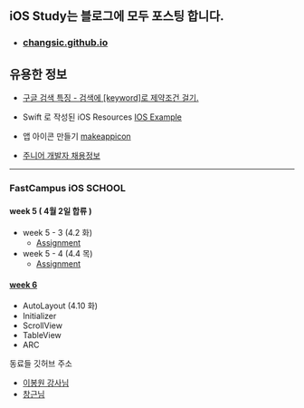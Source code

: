 
## iOS Study는 블로그에 모두 포스팅 합니다.

* ### [changsic.github.io](<https://changsic.github.io/>)

## 유용한 정보
* [구글 검색 특징 - 검색에 [keyword]로 제약조건 걸기.](<https://changsic.github.io/ing/2019/04/10/google-search/>)

* Swift 로 작성된 iOS Resources [IOS Example](https://iosexample.com/)
* 앱 아이콘 만들기 [makeappicon](https://makeappicon.com)
* [주니어 개발자 채용정보](<https://github.com/jojoldu/junior-recruit-scheduler>)

---
### FastCampus iOS SCHOOL
#### week 5 ( 4월 2일 합류 )

* week 5 - 3 (4.2 화)
  * [Assignment]()
* week 5 - 4 (4.4 목)
  * [Assignment]()

#### [week 6](https://github.com/changSic/Task/tree/master/Week6)
* AutoLayout (4.10 화)
* Initializer
* ScrollView
* TableView
* ARC





동료들 깃허브 주소
* [이봉원 강사님](https://github.com/giftbott/iOSDevLinks#basic)
* [창근님]()
